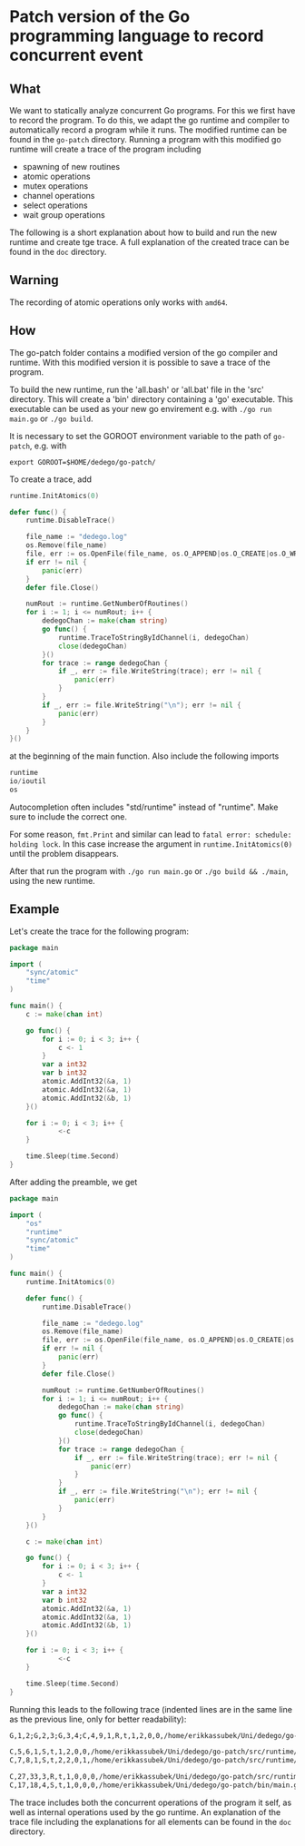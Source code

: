 # Patch version of the Go programming language to record concurrent event

## What
We want to statically analyze concurrent Go programs. For this we first have
to record the program. To do this, we adapt the go runtime and compiler
to automatically record a program while it runs. The modified runtime can 
be found in the `go-patch` directory. Running a program with this modified 
go runtime will create a trace of the program including 

- spawning of new routines
- atomic operations
- mutex operations
- channel operations
- select operations
- wait group operations

The following is a short explanation about how to build and run the 
new runtime and create tge trace. A full explanation of the created trace can be found in the 
`doc` directory. 

## Warning
The recording of atomic operations only works with `amd64`.

## How
The go-patch folder contains a modified version of the go compiler and runtime.
With this modified version it is possible to save a trace of the program.

To build the new runtime, run the 'all.bash' or 'all.bat' file in the 'src'
directory. This will create a 'bin' directory containing a 'go' executable.
This executable can be used as your new go envirement e.g. with
`./go run main.go` or `./go build`.

It is necessary to set the GOROOT environment variable to the path of `go-patch`, e.g. with 
```
export GOROOT=$HOME/dedego/go-patch/
```

To create a trace, add

```go
runtime.InitAtomics(0)

defer func() {
	runtime.DisableTrace()

	file_name := "dedego.log"
	os.Remove(file_name)
	file, err := os.OpenFile(file_name, os.O_APPEND|os.O_CREATE|os.O_WRONLY, 0644)
	if err != nil {
		panic(err)
	}
	defer file.Close()

	numRout := runtime.GetNumberOfRoutines()
	for i := 1; i <= numRout; i++ {
		dedegoChan := make(chan string)
		go func() {
			runtime.TraceToStringByIdChannel(i, dedegoChan)
			close(dedegoChan)
		}()
		for trace := range dedegoChan {
			if _, err := file.WriteString(trace); err != nil {
				panic(err)
			}
		}
		if _, err := file.WriteString("\n"); err != nil {
			panic(err)
		}
	}
}()
```

at the beginning of the main function.
Also include the following imports 
```go
runtime
io/ioutil
os
```

Autocompletion often includes "std/runtime" instead of "runtime". Make sure to include the correct one.

For some reason, `fmt.Print` and similar can lead to `fatal error: schedule: holding lock`. In this case increase the argument in `runtime.InitAtomics(0)`
until the problem disappears.

After that run the program with `./go run main.go` or `./go build && ./main`,
using the new runtime.

## Example
Let's create the trace for the following program:

```go
package main

import (
	"sync/atomic"
	"time"
)

func main() {
	c := make(chan int)

	go func() {
		for i := 0; i < 3; i++ {
			c <- 1
		}
		var a int32
		var b int32
		atomic.AddInt32(&a, 1)
		atomic.AddInt32(&a, 1)
		atomic.AddInt32(&b, 1)
	}()

	for i := 0; i < 3; i++ {
			<-c
	}

	time.Sleep(time.Second)
}
```

After adding the preamble, we get 

```go
package main

import (
	"os"
	"runtime"
	"sync/atomic"
	"time"
)

func main() {
	runtime.InitAtomics(0)

	defer func() {
		runtime.DisableTrace()

		file_name := "dedego.log"
		os.Remove(file_name)
		file, err := os.OpenFile(file_name, os.O_APPEND|os.O_CREATE|os.O_WRONLY, 0644)
		if err != nil {
			panic(err)
		}
		defer file.Close()

		numRout := runtime.GetNumberOfRoutines()
		for i := 1; i <= numRout; i++ {
			dedegoChan := make(chan string)
			go func() {
				runtime.TraceToStringByIdChannel(i, dedegoChan)
				close(dedegoChan)
			}()
			for trace := range dedegoChan {
				if _, err := file.WriteString(trace); err != nil {
					panic(err)
				}
			}
			if _, err := file.WriteString("\n"); err != nil {
				panic(err)
			}
		}
	}()

	c := make(chan int)

	go func() {
		for i := 0; i < 3; i++ {
			c <- 1
		}
		var a int32
		var b int32
		atomic.AddInt32(&a, 1)
		atomic.AddInt32(&a, 1)
		atomic.AddInt32(&b, 1)
	}()

	for i := 0; i < 3; i++ {
			<-c
	}

	time.Sleep(time.Second)
}
```

Running this leads to the following trace (indented lines are in the same line 
as the previous line, only for better readability):

```txt
G,1,2;G,2,3;G,3,4;C,4,9,1,R,t,1,2,0,0,/home/erikkassubek/Uni/dedego/go-patch/src/runtime/mgc.go:180;C,10,11,1,R,t,2,2,1,0,/home/erikkassubek/Uni/dedego/go-patch/src/runtime/mgc.go:181;G,12,5;C,13,13,2,C,t,0,0,0,0,/home/erikkassubek/Uni/dedego/go-patch/src/runtime/proc.go:256;G,14,6;G,15,7;C,16,20,4,R,t,1,0,0,0,/home/erikkassubek/Uni/dedego/go-patch/bin/main.go:56;C,21,22,4,R,t,2,0,0,0,/home/erikkassubek/Uni/dedego/go-patch/bin/main.go:56;C,23,43,4,R,t,3,0,0,0,/home/erikkassubek/Uni/dedego/go-patch/bin/main.go:56

C,5,6,1,S,t,1,2,0,0,/home/erikkassubek/Uni/dedego/go-patch/src/runtime/mgcsweep.go:279
C,7,8,1,S,t,2,2,0,1,/home/erikkassubek/Uni/dedego/go-patch/src/runtime/mgcscavenge.go:652

C,27,33,3,R,t,1,0,0,0,/home/erikkassubek/Uni/dedego/go-patch/src/runtime/dedego_trace.go:201;C,34,35,3,R,t,2,0,0,0,/home/erikkassubek/Uni/dedego/go-patch/src/runtime/dedego_trace.go:201;C,36,41,3,R,t,3,0,0,0,/home/erikkassubek/Uni/dedego/go-patch/src/runtime/dedego_trace.go:201;C,42,0,3,R,f,4,0,0,0,/home/erikkassubek/Uni/dedego/go-patch/src/runtime/dedego_trace.go:201
C,17,18,4,S,t,1,0,0,0,/home/erikkassubek/Uni/dedego/go-patch/bin/main.go:46;C,19,24,4,S,t,2,0,0,0,/home/erikkassubek/Uni/dedego/go-patch/bin/main.go:46;C,25,26,4,S,t,3,0,0,0,/home/erikkassubek/Uni/dedego/go-patch/bin/main.go:46;A,28,824634294432,A;C,29,30,3,S,t,1,0,0,0,/home/erikkassubek/Uni/dedego/go-patch/src/runtime/internal/atomic/dedego_atomic.go:104;A,31,824634294432,A;C,32,37,3,S,t,2,0,0,0,/home/erikkassubek/Uni/dedego/go-patch/src/runtime/internal/atomic/dedego_atomic.go:104;A,38,824634294436,A;C,39,40,3,S,t,3,0,0,0,/home/erikkassubek/Uni/dedego/go-patch/src/runtime/internal/atomic/dedego_atomic.go:104
```

The trace includes both the concurrent operations of the program it self, as well
as internal operations used by the go runtime. An explanation of the trace 
file including the explanations for all elements can be found in the `doc`
directory.
